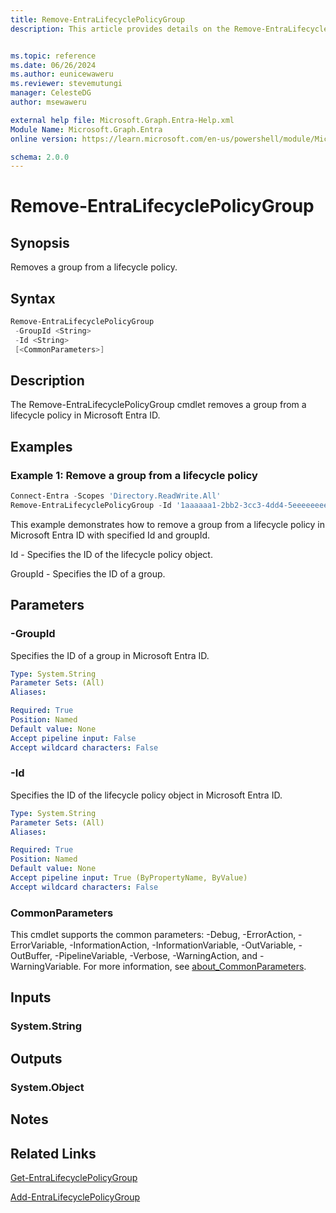 ```yaml
---
title: Remove-EntraLifecyclePolicyGroup
description: This article provides details on the Remove-EntraLifecyclePolicyGroup command.


ms.topic: reference
ms.date: 06/26/2024
ms.author: eunicewaweru
ms.reviewer: stevemutungi
manager: CelesteDG
author: msewaweru

external help file: Microsoft.Graph.Entra-Help.xml
Module Name: Microsoft.Graph.Entra
online version: https://learn.microsoft.com/en-us/powershell/module/Microsoft.Graph.Entra/Remove-EntraLifecyclePolicyGroup

schema: 2.0.0
---
```


# Remove-EntraLifecyclePolicyGroup

## Synopsis

Removes a group from a lifecycle policy.

## Syntax

```powershell
Remove-EntraLifecyclePolicyGroup 
 -GroupId <String> 
 -Id <String> 
 [<CommonParameters>]
```

## Description

The Remove-EntraLifecyclePolicyGroup cmdlet removes a group from a lifecycle policy in Microsoft Entra ID.

## Examples

### Example 1: Remove a group from a lifecycle policy

```powershell
Connect-Entra -Scopes 'Directory.ReadWrite.All'
Remove-EntraLifecyclePolicyGroup -Id '1aaaaaa1-2bb2-3cc3-4dd4-5eeeeeeeeee5' -GroupId 'kkkkkkkk-3333-5555-1111-nnnnnnnnnnnn'
```

This example demonstrates how to  remove a group from a lifecycle policy in Microsoft Entra ID with specified Id and groupId.  

Id - Specifies the ID of the lifecycle policy object.  

GroupId - Specifies the ID of a group.

## Parameters

### -GroupId

Specifies the ID of a group in Microsoft Entra ID.

```yaml
Type: System.String
Parameter Sets: (All)
Aliases:

Required: True
Position: Named
Default value: None
Accept pipeline input: False
Accept wildcard characters: False
```

### -Id

Specifies the ID of the lifecycle policy object in Microsoft Entra ID.

```yaml
Type: System.String
Parameter Sets: (All)
Aliases:

Required: True
Position: Named
Default value: None
Accept pipeline input: True (ByPropertyName, ByValue)
Accept wildcard characters: False
```

### CommonParameters

This cmdlet supports the common parameters: -Debug, -ErrorAction, -ErrorVariable, -InformationAction, -InformationVariable, -OutVariable, -OutBuffer, -PipelineVariable, -Verbose, -WarningAction, and -WarningVariable. For more information, see [about_CommonParameters](https://go.microsoft.com/fwlink/?LinkID=113216).

## Inputs

### System.String

## Outputs

### System.Object

## Notes

## Related Links

[Get-EntraLifecyclePolicyGroup](Get-EntraLifecyclePolicyGroup.md)

[Add-EntraLifecyclePolicyGroup](Add-EntraLifecyclePolicyGroup.md)
